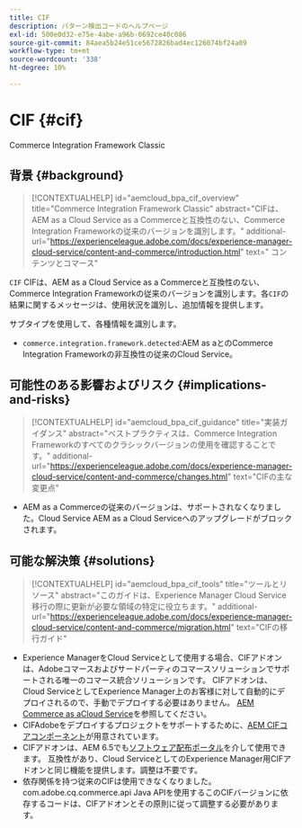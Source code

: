 ```yaml
---
title: CIF
description: パターン検出コードのヘルプページ
exl-id: 500e0d32-e75e-4abe-a96b-0692ce40c086
source-git-commit: 84aea5b24e51ce5672826bad4ec126074bf24a09
workflow-type: tm+mt
source-wordcount: '338'
ht-degree: 10%

---
```


# CIF {#cif}

Commerce Integration Framework Classic

## 背景 {#background}

>[!CONTEXTUALHELP]
>id="aemcloud_bpa_cif_overview"
>title="Commerce Integration Framework Classic"
>abstract="CIFは、AEM as a Cloud Service as a Commerceと互換性のない、Commerce Integration Frameworkの従来のバージョンを識別します。"
>additional-url="https://experienceleague.adobe.com/docs/experience-manager-cloud-service/content-and-commerce/introduction.html" text=" コンテンツとコマース"

`CIF` CIFは、AEM as a Cloud Service as a Commerceと互換性のない、Commerce Integration Frameworkの従来のバージョンを識別します。各`CIF`の結果に関するメッセージは、使用状況を識別し、追加情報を提供します。

サブタイプを使用して、各種情報を識別します。

* `commerce.integration.framework.detected`:AEM as aとのCommerce Integration Frameworkの非互換性の従来のCloud Service。


## 可能性のある影響およびリスク {#implications-and-risks}

>[!CONTEXTUALHELP]
>id="aemcloud_bpa_cif_guidance"
>title="実装ガイダンス"
>abstract="ベストプラクティスは、Commerce Integration Frameworkのすべてのクラシックバージョンの使用を確認することです。"
>additional-url="https://experienceleague.adobe.com/docs/experience-manager-cloud-service/content-and-commerce/changes.html" text="CIFの主な変更点"

* AEM as a Commerceの従来のバージョンは、サポートされなくなりました。Cloud Service AEM as a Cloud Serviceへのアップグレードがブロックされます。

## 可能な解決策 {#solutions}

>[!CONTEXTUALHELP]
>id="aemcloud_bpa_cif_tools"
>title="ツールとリソース"
>abstract="このガイドは、Experience Manager Cloud Service移行の際に更新が必要な領域の特定に役立ちます。"
>additional-url="https://experienceleague.adobe.com/docs/experience-manager-cloud-service/content-and-commerce/migration.html" text="CIFの移行ガイド"

* Experience ManagerをCloud Serviceとして使用する場合、CIFアドオンは、Adobeコマースおよびサードパーティのコマースソリューションでサポートされる唯一のコマース統合ソリューションです。 CIFアドオンは、Cloud ServiceとしてExperience Manager上のお客様に対して自動的にデプロイされるので、手動でデプロイする必要はありません。 [AEM Commerce as aCloud Service](https://experienceleague.adobe.com/docs/experience-manager-cloud-service/content-and-commerce/storefront/getting-started.html)を参照してください。
* CIFAdobeをデプロイするプロジェクトをサポートするために、[AEM CIFコアコンポーネント](https://github.com/adobe/aem-core-cif-components)が用意されています。
* CIFアドオンは、AEM 6.5でも[ソフトウェア配布ポータル](https://experience.adobe.com/#/downloads/content/software-distribution/en/aem.html)を介して使用できます。 互換性があり、Cloud ServiceとしてのExperience Manager用CIFアドオンと同じ機能を提供します。調整は不要です。
* 依存関係を持つ従来のCIFは使用できなくなりました。 com.adobe.cq.commerce.api Java APIを使用するこのCIFバージョンに依存するコードは、CIFアドオンとその原則に従って調整する必要があります。
